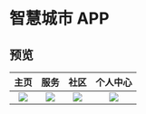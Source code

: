 # 智慧城市 APP

## 预览
主页                |  服务       |        社区        |   个人中心
:-------------------------:|:-------------------------:|:-------------------------:|:-------------------------:
![](https://github.com/birdbone/flutter_smart_city/blob/master/screenshots/home.png?raw=true)|![](https://github.com/birdbone/flutter_smart_city/blob/master/screenshots/service.png?raw=true)|![](https://github.com/birdbone/flutter_smart_city/blob/master/screenshots/community.png?raw=true)|![](https://github.com/birdbone/flutter_smart_city/blob/master/screenshots/mine.png?raw=true)|![]
